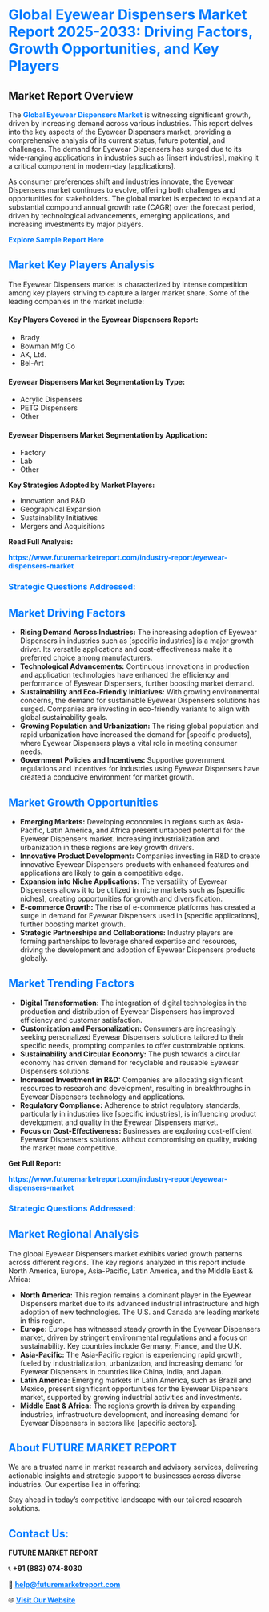 <h1 style="color: #007BFF;">Global Eyewear Dispensers Market Report 2025-2033: Driving Factors, Growth Opportunities, and Key Players</h1>

<section id="overview">
<h2>Market Report Overview</h2>
<p>The <a href="https://www.futuremarketreport.com/industry-report/eyewear-dispensers-market" style="color: #007BFF; text-decoration: none;"><strong>Global Eyewear Dispensers Market</strong></a> is witnessing significant growth, driven by increasing demand across various industries. This report delves into the key aspects of the Eyewear Dispensers market, providing a comprehensive analysis of its current status, future potential, and challenges. The demand for Eyewear Dispensers has surged due to its wide-ranging applications in industries such as [insert industries], making it a critical component in modern-day [applications].</p>
<p>As consumer preferences shift and industries innovate, the Eyewear Dispensers market continues to evolve, offering both challenges and opportunities for stakeholders. The global market is expected to expand at a substantial compound annual growth rate (CAGR) over the forecast period, driven by technological advancements, emerging applications, and increasing investments by major players.</p>
</section>

<section id="overview">
<p><a href="https://www.futuremarketreport.com/request-sample/reportId=106970" style="color: #007BFF; text-decoration: none;"><strong>Explore Sample Report Here</strong></a></p>
</section>

<section id="key-players">
<h2 style="color: #007BFF;">Market Key Players Analysis</h2>
<p>The Eyewear Dispensers market is characterized by intense competition among key players striving to capture a larger market share. Some of the leading companies in the market include:</p>
<h4>Key Players Covered in the Eyewear Dispensers Report:</h4>
<ul><li>Brady</li><li>Bowman Mfg Co</li><li>AK, Ltd.</li><li>Bel-Art</li></ul>
<h4>Eyewear Dispensers Market Segmentation by Type:</h4>
<ul><li>Acrylic Dispensers</li><li>PETG Dispensers</li><li>Other</li></ul>

<h4>Eyewear Dispensers Market Segmentation by Application:</h4>
<ul><li>Factory</li><li>Lab</li><li>Other</li></ul>
<p><strong>Key Strategies Adopted by Market Players:</strong></p>
<ul>
<li>Innovation and R&D</li>
<li>Geographical Expansion</li>
<li>Sustainability Initiatives</li>
<li>Mergers and Acquisitions</li>
</ul>
</section>

<section>
<p><strong>Read Full Analysis: </strong></p><a href="https://www.futuremarketreport.com/industry-report/eyewear-dispensers-market" style="color: #007BFF; text-decoration: none;"><strong>https://www.futuremarketreport.com/industry-report/eyewear-dispensers-market</strong></a>
<h3 style="color: #007BFF;">Strategic Questions Addressed:</h3>
</section>

<section id="driving-factors">
<h2 style="color: #007BFF;">Market Driving Factors</h2>
<ul>
<li><strong>Rising Demand Across Industries:</strong> The increasing adoption of Eyewear Dispensers in industries such as [specific industries] is a major growth driver. Its versatile applications and cost-effectiveness make it a preferred choice among manufacturers.</li>
<li><strong>Technological Advancements:</strong> Continuous innovations in production and application technologies have enhanced the efficiency and performance of Eyewear Dispensers, further boosting market demand.</li>
<li><strong>Sustainability and Eco-Friendly Initiatives:</strong> With growing environmental concerns, the demand for sustainable Eyewear Dispensers solutions has surged. Companies are investing in eco-friendly variants to align with global sustainability goals.</li>
<li><strong>Growing Population and Urbanization:</strong> The rising global population and rapid urbanization have increased the demand for [specific products], where Eyewear Dispensers plays a vital role in meeting consumer needs.</li>
<li><strong>Government Policies and Incentives:</strong> Supportive government regulations and incentives for industries using Eyewear Dispensers have created a conducive environment for market growth.</li>
</ul>
</section>

<section id="growth-opportunities">
<h2 style="color: #007BFF;">Market Growth Opportunities</h2>
<ul>
<li><strong>Emerging Markets:</strong> Developing economies in regions such as Asia-Pacific, Latin America, and Africa present untapped potential for the Eyewear Dispensers market. Increasing industrialization and urbanization in these regions are key growth drivers.</li>
<li><strong>Innovative Product Development:</strong> Companies investing in R&D to create innovative Eyewear Dispensers products with enhanced features and applications are likely to gain a competitive edge.</li>
<li><strong>Expansion into Niche Applications:</strong> The versatility of Eyewear Dispensers allows it to be utilized in niche markets such as [specific niches], creating opportunities for growth and diversification.</li>
<li><strong>E-commerce Growth:</strong> The rise of e-commerce platforms has created a surge in demand for Eyewear Dispensers used in [specific applications], further boosting market growth.</li>
<li><strong>Strategic Partnerships and Collaborations:</strong> Industry players are forming partnerships to leverage shared expertise and resources, driving the development and adoption of Eyewear Dispensers products globally.</li>
</ul>
</section>

<section id="trending-factors">
<h2 style="color: #007BFF;">Market Trending Factors</h2>
<ul>
<li><strong>Digital Transformation:</strong> The integration of digital technologies in the production and distribution of Eyewear Dispensers has improved efficiency and customer satisfaction.</li>
<li><strong>Customization and Personalization:</strong> Consumers are increasingly seeking personalized Eyewear Dispensers solutions tailored to their specific needs, prompting companies to offer customizable options.</li>
<li><strong>Sustainability and Circular Economy:</strong> The push towards a circular economy has driven demand for recyclable and reusable Eyewear Dispensers solutions.</li>
<li><strong>Increased Investment in R&D:</strong> Companies are allocating significant resources to research and development, resulting in breakthroughs in Eyewear Dispensers technology and applications.</li>
<li><strong>Regulatory Compliance:</strong> Adherence to strict regulatory standards, particularly in industries like [specific industries], is influencing product development and quality in the Eyewear Dispensers market.</li>
<li><strong>Focus on Cost-Effectiveness:</strong> Businesses are exploring cost-efficient Eyewear Dispensers solutions without compromising on quality, making the market more competitive.</li>
</ul>
</section>

<section>
<p><strong>Get Full Report: </strong></p><a href="https://www.futuremarketreport.com/industry-report/eyewear-dispensers-market" style="color: #007BFF; text-decoration: none;"><strong>https://www.futuremarketreport.com/industry-report/eyewear-dispensers-market</strong></a>
<h3 style="color: #007BFF;">Strategic Questions Addressed:</h3>
</section>


<section id="regional-analysis">
<h2 style="color: #007BFF;">Market Regional Analysis</h2>
<p>The global Eyewear Dispensers market exhibits varied growth patterns across different regions. The key regions analyzed in this report include North America, Europe, Asia-Pacific, Latin America, and the Middle East & Africa:</p>
<ul>
<li><strong>North America:</strong> This region remains a dominant player in the Eyewear Dispensers market due to its advanced industrial infrastructure and high adoption of new technologies. The U.S. and Canada are leading markets in this region.</li>
<li><strong>Europe:</strong> Europe has witnessed steady growth in the Eyewear Dispensers market, driven by stringent environmental regulations and a focus on sustainability. Key countries include Germany, France, and the U.K.</li>
<li><strong>Asia-Pacific:</strong> The Asia-Pacific region is experiencing rapid growth, fueled by industrialization, urbanization, and increasing demand for Eyewear Dispensers in countries like China, India, and Japan.</li>
<li><strong>Latin America:</strong> Emerging markets in Latin America, such as Brazil and Mexico, present significant opportunities for the Eyewear Dispensers market, supported by growing industrial activities and investments.</li>
<li><strong>Middle East & Africa:</strong> The region’s growth is driven by expanding industries, infrastructure development, and increasing demand for Eyewear Dispensers in sectors like [specific sectors].</li>
</ul>
</section>

<footer>
<h2 style="color: #007BFF;">About FUTURE MARKET REPORT</h2>
<p>We are a trusted name in market research and advisory services, delivering actionable insights and strategic support to businesses across diverse industries. Our expertise lies in offering:</p>

<p>Stay ahead in today’s competitive landscape with our tailored research solutions.</p>

<h2 style="color: #007BFF;">Contact Us:</h2>
<p><strong>FUTURE MARKET REPORT</strong></p>
<p>📞 <strong>+91 (883) 074-8030</strong></p>
<p>📧 <strong><a href="mailto:help@futuremarketreport.com" style="color: #007BFF;">help@futuremarketreport.com</a></strong></p>
<p>🌐 <strong><a href="https://www.futuremarketreport.com/" style="color: #007BFF;">Visit Our Website</a></strong></p>
</footer>